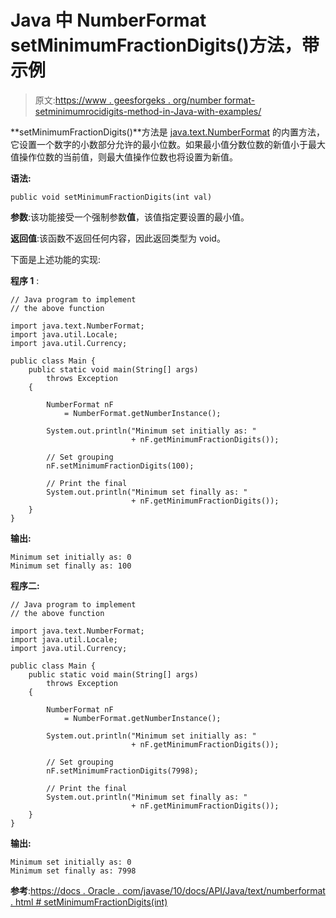 # Java 中 NumberFormat setMinimumFractionDigits()方法，带示例

> 原文:[https://www . geesforgeks . org/number format-setminimumrocidigits-method-in-Java-with-examples/](https://www.geeksforgeeks.org/numberformat-setminimumfractiondigits-method-in-java-with-examples/)

**setMinimumFractionDigits()**方法是 [java.text.NumberFormat](https://www.geeksforgeeks.org/numberformat-class-java/) 的内置方法，它设置一个数字的小数部分允许的最小位数。如果最小值分数位数的新值小于最大值操作位数的当前值，则最大值操作位数也将设置为新值。

**语法:**

```
public void setMinimumFractionDigits(int val)
```

**参数**:该功能接受一个强制参数**值**，该值指定要设置的最小值。

**返回值**:该函数不返回任何内容，因此返回类型为 void。

下面是上述功能的实现:

**程序 1** :

```
// Java program to implement
// the above function

import java.text.NumberFormat;
import java.util.Locale;
import java.util.Currency;

public class Main {
    public static void main(String[] args)
        throws Exception
    {

        NumberFormat nF
            = NumberFormat.getNumberInstance();

        System.out.println("Minimum set initially as: "
                           + nF.getMinimumFractionDigits());

        // Set grouping
        nF.setMinimumFractionDigits(100);

        // Print the final
        System.out.println("Minimum set finally as: "
                           + nF.getMinimumFractionDigits());
    }
}
```

**输出:**

```
Minimum set initially as: 0
Minimum set finally as: 100

```

**程序二:**

```
// Java program to implement
// the above function

import java.text.NumberFormat;
import java.util.Locale;
import java.util.Currency;

public class Main {
    public static void main(String[] args)
        throws Exception
    {

        NumberFormat nF
            = NumberFormat.getNumberInstance();

        System.out.println("Minimum set initially as: "
                           + nF.getMinimumFractionDigits());

        // Set grouping
        nF.setMinimumFractionDigits(7998);

        // Print the final
        System.out.println("Minimum set finally as: "
                           + nF.getMinimumFractionDigits());
    }
}
```

**输出:**

```
Minimum set initially as: 0
Minimum set finally as: 7998

```

**参考**:[https://docs . Oracle . com/javase/10/docs/API/Java/text/numberformat . html # setMinimumFractionDigits(int)](https://docs.oracle.com/javase/10/docs/api/java/text/NumberFormat.html#setMinimumFractionDigits(int))